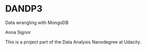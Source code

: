 # DANDP3
Data wrangling with MongoDB


Anna Signor


This is a project part of the Data Analysis Nanodegree at Udacity.
